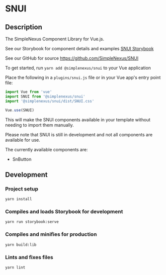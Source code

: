 # SNUI

## Description
The SimpleNexus Component Library for Vue.js. 

See our Storybook for component details and examples
[SNUI Storybook](https://simplenexus.dev/SNUI)

See our GitHub for source
https://github.com/SimpleNexus/SNUI

To get started, run 
`yarn add @simplenexus/snui` to your Vue application

Place the following in a `plugins/snui.js` file or in your Vue app's entry point file:
```js
import Vue from 'vue'
import SNUI from '@simplenexus/snui'
import '@simplenexus/snui/dist/SNUI.css'

Vue.use(SNUI)
``` 

This will make the SNUI components available in your template without needing to
import them manually. 

Please note that SNUI is still in development and not all components are available for use.

The currently available components are:

* SnButton

## Development

### Project setup
```
yarn install
```

### Compiles and loads Storybook for development
```
yarn run storybook:serve
```

### Compiles and minifies for production
```
yarn build:lib
```

### Lints and fixes files
```
yarn lint
```

[SNUI Storybook]: https://simplenexus.dev/SNUI
